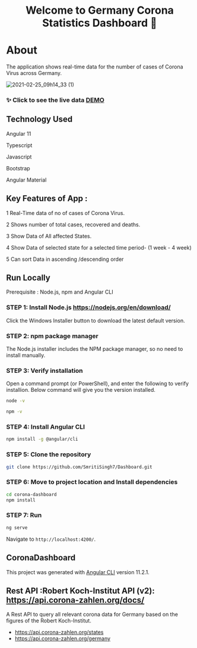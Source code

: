 <h1 align="center">Welcome to Germany Corona Statistics Dashboard  👋</h1>


# About
The application shows real-time data for the number of cases of Corona Virus across Germany.

![2021-02-25_09h14_33 (1)](https://user-images.githubusercontent.com/46601438/109131518-2dd72f00-7753-11eb-9938-4707b8e0eddc.gif)

### ✨ Click to see the live data [DEMO](https://angular-app-dashboard.herokuapp.com/)




## Technology Used
Angular 11

Typescript

Javascript 

Bootstrap

Angular Material

## Key Features of App :
1 Real-Time data of no of cases of Corona Virus.

2 Shows number of total cases, recovered and deaths.

3 Show Data of All affected States.

4 Show Data of selected state for a selected time period- (1 week - 4 week)

5 Can sort Data in ascending /descending order 




## Run Locally

Prerequisite :  Node.js, npm and Angular CLI


### STEP 1: Install Node.js https://nodejs.org/en/download/
Click the Windows Installer button to download the latest default version.

### STEP 2: npm package manager
The Node.js installer includes the NPM package manager, so no need to install manually.

### STEP 3: Verify installation
Open a command prompt (or PowerShell), and enter the following to verify installion. Below command will give you the version installed.
```sh
node -v
```
```sh
npm -v
```
### STEP 4: Install Angular CLI
```sh
npm install -g @angular/cli
```

### STEP 5: Clone the repository 

```sh
git clone https://github.com/SmritiSingh7/Dashboard.git
```
### STEP 6: Move to project location and Install dependencies 
```sh
cd corona-dashboard
npm install
```
### STEP 7: Run
```sh
ng serve
```
Navigate to `http://localhost:4200/`. 



## CoronaDashboard

This project was generated with [Angular CLI](https://github.com/angular/angular-cli) version 11.2.1.


## Rest API :Robert Koch-Institut API (v2): https://api.corona-zahlen.org/docs/
A Rest API to query all relevant corona data for Germany based on the figures of the Robert Koch-Institut.

* https://api.corona-zahlen.org/states
* https://api.corona-zahlen.org/germany

